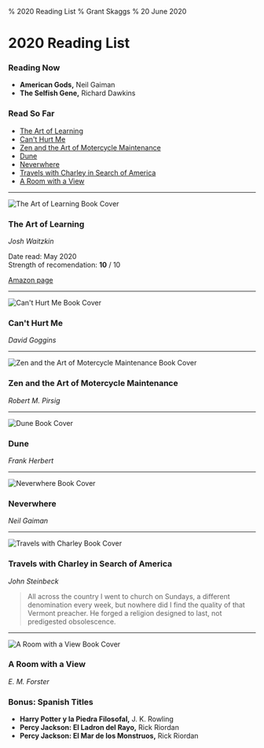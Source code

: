 % 2020 Reading List
% Grant Skaggs 
% 20 June 2020

<link rel="stylesheet" href="../css/posts.css">

# 2020 Reading List

### Reading Now
* **American Gods,** Neil Gaiman
* **The Selfish Gene,** Richard Dawkins 

### Read So Far

* [The Art of Learning](#the-art-of-learning)
* [Can't Hurt Me](#cant-hurt-me)
* [Zen and the Art of Motercycle Maintenance](#zen-and-the-art-of-motercycle-maintenance)
* [Dune](#dune)
* [Neverwhere](#neverwhere)
* [Travels with Charley in Search of America](#travels-with-charley-in-search-of-america)
* [A Room with a View](#a-room-with-a-view)

<hr>

<img src="../resources/2020_books/taol.jpg" alt="The Art of Learning Book Cover" class="book-cover"> 

### The Art of Learning

*Josh Waitzkin*

<div class="description">

Date read: May 2020 <br>
Strength of recomendation: **10** / 10 <br> </div>
<a href="https://www.amazon.com/Art-Learning-Journey-Optimal-Performance/dp/0743277465">Amazon page</a>

<p style="clear: both;"></p>

<hr>

<img src="../resources/2020_books/cant-hurt-me.jpg" alt="Can't Hurt Me Book Cover" class="book-cover">

### Can't Hurt Me

*David Goggins*

<p style="clear: both;"></p>

<hr>

<img src="../resources/2020_books/zmm.jpg" alt="Zen and the Art of Motercycle Maintenance Book Cover" class="book-cover">

### Zen and the Art of Motercycle Maintenance

*Robert M. Pirsig*

<p style="clear: both;"></p>

<hr>

<img src="../resources/2020_books/dune.jpg" alt="Dune Book Cover" class="book-cover">

### Dune

*Frank Herbert*

<p style="clear: both;"></p>

<hr>

<img src="../resources/2020_books/neverwhere.jpg" alt="Neverwhere Book Cover" class="book-cover">

### Neverwhere

*Neil Gaiman*

<p style="clear: both;"></p>

<hr>

<img src="../resources/2020_books/travels-with-charley.jpg" alt="Travels with Charley Book Cover" class="book-cover">

### Travels with Charley in Search of America

*John Steinbeck*

<!-- Steinbeck's road trip across America with his French poodle Charley makes for a charming and enjoyable read. -->

<p style="clear: both;"></p>

<!--
> He put my sins in a new perspective. Whereas they had been small and mean and nasty and best forgotten, this minister gave them some size and bloom and dignity... I wasn't a naughty child but a first rate sinner." -->

> All across the country I went to church on Sundays, a different denomination every week, but nowhere did I find the quality of that Vermont preacher. He forged a religion designed to last, not predigested obsolescence.

<hr>

<img src="../resources/2020_books/a-room-with-a-view.jpeg" alt="A Room with a View Book Cover" class="book-cover">

### A Room with a View

*E. M. Forster*

<p style="clear: both;"></p>

### Bonus: Spanish Titles
* **Harry Potter y la Piedra Filosofal,** J. K. Rowling
* **Percy Jackson: El Ladron del Rayo,** Rick Riordan
* **Percy Jackson: El Mar de los Monstruos,** Rick Riordan
